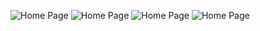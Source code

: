 ![Home Page](./assets/Simulator1.png) ![Home Page](./assets/Simulator4.png)
![Home Page](./assets/Simulator2.png) ![Home Page](./assets/Simulator3.png)
